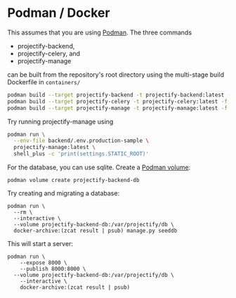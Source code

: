 # Podman / Docker

This assumes that you are using [Podman](https://podman.io/). The three
commands

- projectify-backend,
- projectify-celery, and
- projectify-manage

can be built from the repository's root directory using the multi-stage build
Dockerfile in `containers/`

```bash
podman build --target projectify-backend -t projectify-backend:latest -f containers/projectify-backend.Dockerfile .
podman build --target projectify-celery -t projectify-celery:latest -f containers/projectify-backend.Dockerfile .
podman build --target projectify-manage -t projectify-manage:latest -f containers/projectify-backend.Dockerfile .
```

Try running projectify-manage using

```bash
podman run \
  --env-file backend/.env.production-sample \
  projectify-manage:latest \
  shell_plus -c 'print(settings.STATIC_ROOT)'
```

For the database, you can use sqlite. Create a [Podman volume](https://docs.podman.io/en/latest/markdown/podman-volume.1.html):

```fish
podman volume create projectify-backend-db
```

Try creating and migrating a database:

```fish
podman run \
  --rm \
  --interactive \
  --volume projectify-backend-db:/var/projectify/db \
  docker-archive:(zcat result | psub) manage.py seeddb
```

This will start a server:

```fish
podman run \
    --expose 8000 \
    --publish 8000:8000 \
  --volume projectify-backend-db:/var/projectify/db \
    --interactive \
    docker-archive:(zcat result | psub)
```
